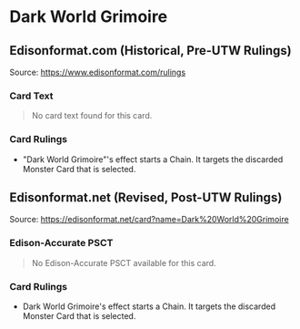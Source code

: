 # Dark World Grimoire

## Edisonformat.com (Historical, Pre-UTW Rulings)

Source: https://www.edisonformat.com/rulings

### Card Text

> No card text found for this card.

### Card Rulings

*   "Dark World Grimoire"'s effect starts a Chain. It targets the discarded Monster Card that is selected.

## Edisonformat.net (Revised, Post-UTW Rulings)

Source: https://edisonformat.net/card?name=Dark%20World%20Grimoire

### Edison-Accurate PSCT

> No Edison-Accurate PSCT available for this card.

### Card Rulings

*   Dark World Grimoire's effect starts a Chain. It targets the discarded Monster Card that is selected.
            